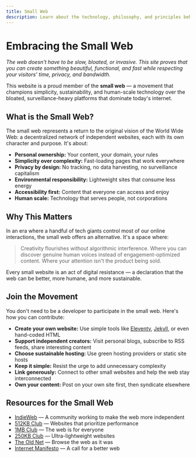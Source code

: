 ```yaml
---
title: Small Web
description: Learn about the technology, philosophy, and principles behind this website
---
```


# Embracing the Small Web

*The web doesn't have to be slow, bloated, or invasive. This site proves that you can create something beautiful, functional, and fast while respecting your visitors' time, privacy, and bandwidth.*

This website is a proud member of the **small web** — a movement that champions simplicity, sustainability, and human-scale technology over the bloated, surveillance-heavy platforms that dominate today's internet.

## What is the Small Web?

The small web represents a return to the original vision of the World Wide Web: a decentralized network of independent websites, each with its own character and purpose. It's about:

- **Personal ownership:** Your content, your domain, your rules
- **Simplicity over complexity:** Fast-loading pages that work everywhere
- **Privacy by design:** No tracking, no data harvesting, no surveillance capitalism
- **Environmental responsibility:** Lightweight sites that consume less energy
- **Accessibility first:** Content that everyone can access and enjoy
- **Human scale:** Technology that serves people, not corporations

## Why This Matters

In an era where a handful of tech giants control most of our online interactions, the small web offers an alternative. It's a space where:

> Creativity flourishes without algorithmic interference. Where you can discover genuine human voices instead of engagement-optimized content. Where your attention isn't the product being sold.

Every small website is an act of digital resistance — a declaration that the web can be better, more humane, and more sustainable.

## Join the Movement

You don't need to be a developer to participate in the small web. Here's how you can contribute:

- **Create your own website:** Use simple tools like [Eleventy](https://www.11ty.dev/), [Jekyll](https://jekyllrb.com/), or even hand-coded HTML
- **Support independent creators:** Visit personal blogs, subscribe to RSS feeds, share interesting content
- **Choose sustainable hosting:** Use green hosting providers or static site hosts
- **Keep it simple:** Resist the urge to add unnecessary complexity
- **Link generously:** Connect to other small websites and help the web stay interconnected
- **Own your content:** Post on your own site first, then syndicate elsewhere

## Resources for the Small Web

- [IndieWeb](https://indieweb.org/) — A community working to make the web more independent
- [512KB Club](https://512kb.club/) — Websites that prioritize performance
- [1MB Club](https://1mb.club/) — The web is for everyone
- [250KB Club](https://250kb.club/) — Ultra-lightweight websites
- [The Old Net](https://theoldnet.com/) — Browse the web as it was
- [Internet Manifesto](https://sadgrl.online/cyberspace/internet-manifesto) — A call for a better web
